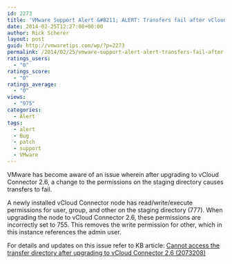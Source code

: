 ```yaml
---
id: 2273
title: 'VMware Support Alert &#8211; ALERT: Transfers fail after vCloud Connector 2.6 upgrade'
date: 2014-02-25T12:27:08+00:00
author: Rick Scherer
layout: post
guid: http://vmwaretips.com/wp/?p=2273
permalink: /2014/02/25/vmware-support-alert-alert-transfers-fail-after-vcloud-connector-2-6-upgrade/
ratings_users:
  - "0"
ratings_score:
  - "0"
ratings_average:
  - "0"
views:
  - "975"
categories:
  - Alert
tags:
  - alert
  - Bug
  - patch
  - support
  - VMware
---
```

VMware has become aware of an issue wherein after upgrading to vCloud Connector 2.6, a change to the permissions on the staging directory causes transfers to fail.

A newly installed vCloud Connector node has read/write/execute permissions for user, group, and other on the staging directory (777). When upgrading the node to vCloud Connector 2.6, these permissions are incorrectly set to 755. This removes the write permission for other, which in this instance references the admin user.

For details and updates on this issue refer to KB article: <a href="http://bit.ly/1etIvMj" target="_blank">Cannot access the transfer directory after upgrading to vCloud Connector 2.6 (2073208)</a>